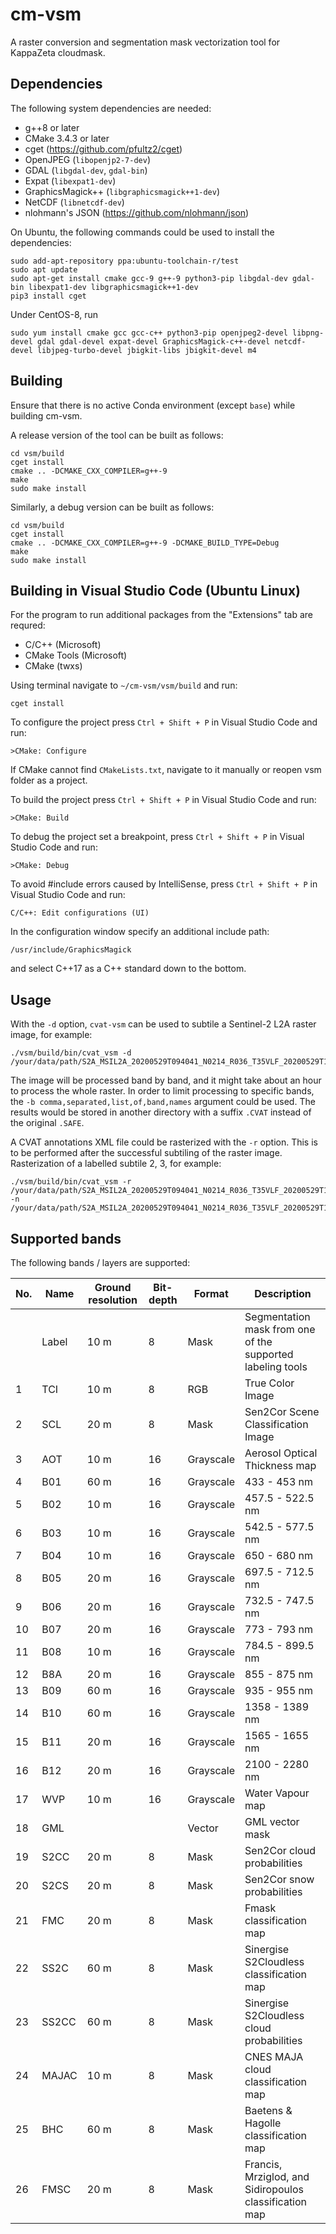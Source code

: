 # cm-vsm
A raster conversion and segmentation mask vectorization tool for KappaZeta cloudmask.

## Dependencies
The following system dependencies are needed:
* g++8 or later
* CMake 3.4.3 or later
* cget (https://github.com/pfultz2/cget)
* OpenJPEG (`libopenjp2-7-dev`)
* GDAL (`libgdal-dev`, `gdal-bin`)
* Expat (`libexpat1-dev`)
* GraphicsMagick++ (`libgraphicsmagick++1-dev`)
* NetCDF (`libnetcdf-dev`)
* nlohmann's JSON (https://github.com/nlohmann/json)

On Ubuntu, the following commands could be used to install the dependencies:

```
sudo add-apt-repository ppa:ubuntu-toolchain-r/test
sudo apt update
sudo apt-get install cmake gcc-9 g++-9 python3-pip libgdal-dev gdal-bin libexpat1-dev libgraphicsmagick++1-dev
pip3 install cget
```

Under CentOS-8, run

```
sudo yum install cmake gcc gcc-c++ python3-pip openjpeg2-devel libpng-devel gdal gdal-devel expat-devel GraphicsMagick-c++-devel netcdf-devel libjpeg-turbo-devel jbigkit-libs jbigkit-devel m4
```


## Building

Ensure that there is no active Conda environment (except `base`) while building cm-vsm.

A release version of the tool can be built as follows:

```
cd vsm/build
cget install
cmake .. -DCMAKE_CXX_COMPILER=g++-9
make
sudo make install
```

Similarly, a debug version can be built as follows:

```
cd vsm/build
cget install
cmake .. -DCMAKE_CXX_COMPILER=g++-9 -DCMAKE_BUILD_TYPE=Debug
make
sudo make install
```

## Building in Visual Studio Code (Ubuntu Linux)
For the program to run additional packages from the "Extensions" tab are requred:
* C/C++ (Microsoft)
* CMake Tools (Microsoft)
* CMake (twxs)

Using terminal navigate to `~/cm-vsm/vsm/build` and run:
```
cget install
```

To configure the project press `Ctrl + Shift + P` in Visual Studio Code and run:
```
>CMake: Configure
```
If CMake cannot find `CMakeLists.txt`, navigate to it manually or reopen vsm folder as a project.

To build the project press `Ctrl + Shift + P` in Visual Studio Code and run:
```
>CMake: Build
```

To debug the project set a breakpoint, press `Ctrl + Shift + P` in Visual Studio Code and run:
```
>CMake: Debug
```

To avoid #include errors caused by IntelliSense, press `Ctrl + Shift + P` in Visual Studio Code and run:
```
C/C++: Edit configurations (UI)
```
In the configuration window specify an additional include path:
```
/usr/include/GraphicsMagick
```
and select C++17 as a C++ standard down to the bottom.

## Usage
With the `-d` option, `cvat-vsm` can be used to subtile a Sentinel-2 L2A raster image, for example:

```
./vsm/build/bin/cvat_vsm -d /your/data/path/S2A_MSIL2A_20200529T094041_N0214_R036_T35VLF_20200529T120441.SAFE
```

The image will be processed band by band, and it might take about an hour to process the whole raster.
In order to limit processing to specific bands, the `-b comma,separated,list,of,band,names` argument could be used.
The results would be stored in another directory with a suffix `.CVAT` instead of the original `.SAFE`.

A CVAT annotations XML file could be rasterized with the `-r` option.
This is to be performed after the successful subtiling of the raster image.
Rasterization of a labelled subtile 2, 3, for example:

```
./vsm/build/bin/cvat_vsm -r /your/data/path/S2A_MSIL2A_20200529T094041_N0214_R036_T35VLF_20200529T120441.CVAT/tile_2_3/annotations.xml -n /your/data/path/S2A_MSIL2A_20200529T094041_N0214_R036_T35VLF_20200529T120441.CVAT/tile_2_3/T35VLF_tile_2_3.nc
```

## Supported bands
The following bands / layers are supported:

| No. | Name  | Ground resolution | Bit-depth | Format    | Description                                                |
| --- | ----- | ----------------- | --------- | --------- | ---------------------------------------------------------- |
|     | Label |              10 m |         8 |      Mask | Segmentation mask from one of the supported labeling tools |
|   1 |   TCI |              10 m |         8 |       RGB | True Color Image                                           |
|   2 |   SCL |              20 m |         8 |      Mask | Sen2Cor Scene Classification Image                         |
|   3 |   AOT |              10 m |        16 | Grayscale | Aerosol Optical Thickness map                              |
|   4 |   B01 |              60 m |        16 | Grayscale | 433 - 453 nm                                               |
|   5 |   B02 |              10 m |        16 | Grayscale | 457.5 - 522.5 nm                                           |
|   6 |   B03 |              10 m |        16 | Grayscale | 542.5 - 577.5 nm                                           |
|   7 |   B04 |              10 m |        16 | Grayscale | 650 - 680 nm                                               |
|   8 |   B05 |              20 m |        16 | Grayscale | 697.5 - 712.5 nm                                           |
|   9 |   B06 |              20 m |        16 | Grayscale | 732.5 - 747.5 nm                                           |
|  10 |   B07 |              20 m |        16 | Grayscale | 773 - 793 nm                                               |
|  11 |   B08 |              10 m |        16 | Grayscale | 784.5 - 899.5 nm                                           |
|  12 |   B8A |              20 m |        16 | Grayscale | 855 - 875 nm                                               |
|  13 |   B09 |              60 m |        16 | Grayscale | 935 - 955 nm                                               |
|  14 |   B10 |              60 m |        16 | Grayscale | 1358 - 1389 nm                                             |
|  15 |   B11 |              20 m |        16 | Grayscale | 1565 - 1655 nm                                             |
|  16 |   B12 |              20 m |        16 | Grayscale | 2100 - 2280 nm                                             |
|  17 |   WVP |              10 m |        16 | Grayscale | Water Vapour map                                           |
|  18 |   GML |                   |           |    Vector | GML vector mask                                            |
|  19 |  S2CC |              20 m |         8 |      Mask | Sen2Cor cloud probabilities                                |
|  20 |  S2CS |              20 m |         8 |      Mask | Sen2Cor snow probabilities                                 |
|  21 |   FMC |              20 m |         8 |      Mask | Fmask classification map                                   |
|  22 |  SS2C |              60 m |         8 |      Mask | Sinergise S2Cloudless classification map                   |
|  23 | SS2CC |              60 m |         8 |      Mask | Sinergise S2Cloudless cloud probabilities                  |
|  24 | MAJAC |              10 m |         8 |      Mask | CNES MAJA cloud classification map                         |
|  25 |   BHC |              60 m |         8 |      Mask | Baetens & Hagolle classification map                       |
|  26 |  FMSC |              20 m |         8 |      Mask | Francis, Mrziglod, and Sidiropoulos classification map     |
